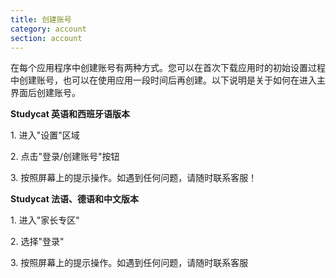 ```yaml
---
title: 创建账号
category: account
section: account
---
```

在每个应用程序中创建账号有两种方式。您可以在首次下载应用时的初始设置过程中创建账号，也可以在使用应用一段时间后再创建。以下说明是关于如何在进入主界面后创建账号。


**Studycat 英语和西班牙语版本**


1\. 进入"设置"区域


2\. 点击"登录/创建账号"按钮


3\. 按照屏幕上的提示操作。如遇到任何问题，请随时联系客服！


**Studycat 法语、德语和中文版本**


1\. 进入"家长专区"


2\. 选择"登录"


3\. 按照屏幕上的提示操作。如遇到任何问题，请随时联系客服